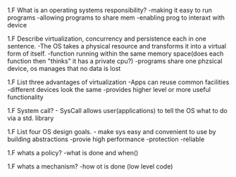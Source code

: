1.F
What is an operating systems responsibility?
    -making it easy to run programs
    -allowing programs to share mem
    -enabling prog to interaxt with device

1.F Describe virtualization, concurrency and persistence each in one sentence.
    -The OS takes a physical resource and transforms it into a virtual form of itself.
    -function running within the same memory space(does each function then "thinks" it has a private cpu?)
    -programs share one phzsical device, os manages that no data is lost


1.F List three advantages of virtualization
    -Apps can reuse common facilities
    -different devices look the same
    -provides higher level or more useful functionality

1.F System call?
    - SysCall allows user(applications) to tell the OS what to do via a std. library

1.F List four OS design goals.
    - make sys easy and convenient to use by building abstractions
    -provie high performance
    -protection
    -reliable

1.F whats a policy?
    -what is done and when()

1.F whats a mechanism?
    -how ot is done (low level code)